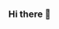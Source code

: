### Hi there 👋

<!--
**luanabarion/luanabarion** is a ✨ _special_ ✨ repository because its `README.md` (this file) appears on your GitHub profile.

Um pouco sobre mim:
Luana Teodoro De Oliveira Barion 1B 18

- 🔭 Peixes
- 🌱 Adoro flores.
- 👯 Gosto de musica.
- 💬 Adoro redes sociais.
- 😄 Adoro fazer compras.
- ⚡ Jogo volei.
-->
